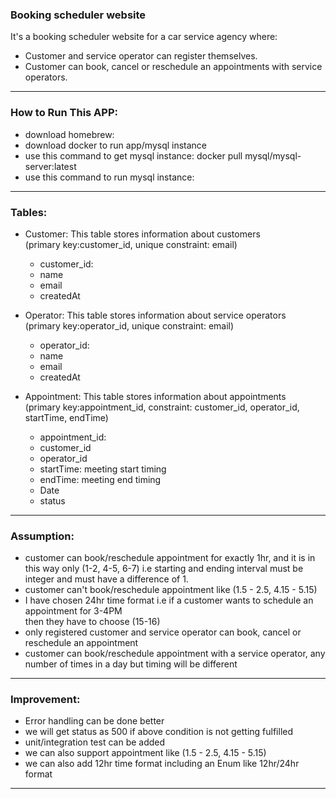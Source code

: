 ### Booking scheduler website

It's a booking scheduler website for a car service agency where:

- Customer and service operator can register themselves.
- Customer can book, cancel or reschedule an appointments with service operators.

---


### How to Run This APP:
- download homebrew:
- download docker to run app/mysql instance
- use this command to get mysql instance: docker pull mysql/mysql-server:latest
- use this command to run mysql instance:

---

### Tables:

- Customer: This table stores information about customers \
  (primary key:customer_id, unique constraint: email)
    - customer_id:
    - name
    - email
    - createdAt

- Operator: This table stores information about service operators \
  (primary key:operator_id, unique constraint: email)
    - operator_id:
    - name
    - email
    - createdAt

- Appointment: This table stores information about appointments \
  (primary key:appointment_id, constraint: customer_id, operator_id, startTime, endTime)
    - appointment_id:
    - customer_id
    - operator_id
    - startTime: meeting start timing
    - endTime: meeting end timing
    - Date
    - status

---

### Assumption:

- customer can book/reschedule appointment for exactly 1hr, and it is in this way only (1-2, 4-5, 6-7)
  i.e starting and ending interval must be integer and must have a difference of 1.
- customer can't book/reschedule appointment like (1.5 - 2.5, 4.15 - 5.15)
- I have chosen 24hr time format i.e if a customer wants to schedule an appointment for 3-4PM  
  then they have to choose (15-16)
- only registered customer and service operator can book, cancel or reschedule an appointment
- customer can book/reschedule appointment with a service operator, any number of times
  in a day but timing will be different

---

### Improvement:

- Error handling can be done better
- we will get status as 500 if above condition is not getting fulfilled
- unit/integration test can be added
- we can also support appointment like (1.5 - 2.5, 4.15 - 5.15)
- we can also add 12hr time format including an Enum like 12hr/24hr format

---











